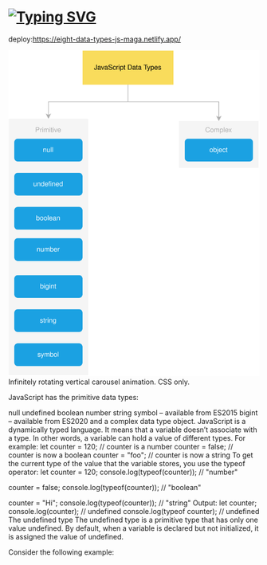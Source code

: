 # [![Typing SVG](https://readme-typing-svg.demolab.com?font=Fira+Code&pause=1000&color=F7E91F&width=435&lines=This+is+Data+Types+in+JavaScript)](https://git.io/typing-svg)

deploy:https://eight-data-types-js-maga.netlify.app/

![JS types Photo](https://github.com/AndyMagwayer/Vertical-Slider-JS/blob/main/JavaScript-data-types.svg)
Infinitely rotating vertical carousel animation. CSS only.

JavaScript has the primitive data types:

null
undefined
boolean
number
string
symbol – available from ES2015
bigint – available from ES2020
and a complex data type object.
JavaScript is a dynamically typed language. It means that a variable doesn’t associate with a type. In other words, a variable can hold a value of different types. For example:
let counter = 120; // counter is a number
counter = false;   // counter is now a boolean
counter = "foo";   // counter is now a string
To get the current type of the value that the variable stores, you use the typeof operator:
let counter = 120;
console.log(typeof(counter)); // "number"

counter = false; 
console.log(typeof(counter)); // "boolean"

counter = "Hi";
console.log(typeof(counter)); // "string"
Output:
let counter;
console.log(counter);        // undefined
console.log(typeof counter); // undefined
The undefined type
The undefined type is a primitive type that has only one value undefined. By default, when a variable is declared but not initialized, it is assigned the value of undefined.

Consider the following example:
